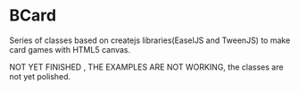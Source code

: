 BCard
=====

Series of classes based on createjs libraries(EaselJS and TweenJS) to make card games with HTML5 canvas.


NOT YET FINISHED , THE EXAMPLES ARE NOT WORKING, the classes are not yet polished.